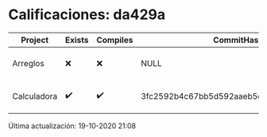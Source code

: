 # Calificaciones: da429a
|Project|Exists|Compiles|CommitHash|CommitDate|CheckDate|Comments|
|-|-|-|-|-|-|-|
|Arreglos|❌|❌|NULL|NULL|19-10-2020 21:08:11|No se encontró el archivo en PracticasComputacionI/Arreglos/Arreglos.cpp|
|Calculadora|✔️|✔️|3fc2592b4c67bb5d592aaeb5e410967f74685abe|08-10-2020 14:04:08|15-10-2020 21:24:08|nan|

Última actualización: 19-10-2020 21:08